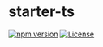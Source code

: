 # starter-ts

[![npm version][npm-version-src]][npm-version-href]
[![License][license-src]][license-href]

<!-- Badges -->

[npm-version-src]: https://img.shields.io/npm/v/@zhmushan/starter-ts?style=flat&colorA=080f12&colorB=1fa669
[npm-version-href]: https://npmjs.com/package/@zhmushan/starter-ts
[license-src]: https://img.shields.io/github/license/zhmushan/starter-ts.svg?style=flat&colorA=080f12&colorB=1fa669
[license-href]: https://github.com/zhmushan/starter-ts/blob/master/LICENSE
